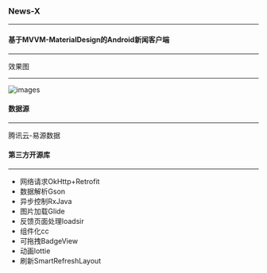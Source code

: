 ### News-X
* * *

#### 基于MVVM-MaterialDesign的Android新闻客户端
* * *

效果图
* * *
![images](https://github.com/sdz630/News-X/tree/master/assets/新闻Demo4.gif)

#### 数据源

* * *
腾讯云-易源数据


#### 第三方开源库
* * *
* 网络请求OkHttp+Retrofit
* 数据解析Gson
* 异步控制RxJava
* 图片加载Glide
* 反馈页面处理loadsir
* 组件化cc
* 可拖拽BadgeView
* 动画lottie
* 刷新SmartRefreshLayout